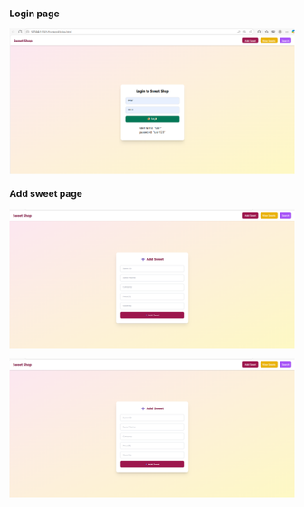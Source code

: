 ### Login page
![Login Page](./Screenshot%202025-07-17%20173718.png)


### Add sweet page
![Sweet Add](./Screenshot%202025-07-17%20173751.png)

![Sweet Add](./Screenshot%202025-07-17%20173751.png)
